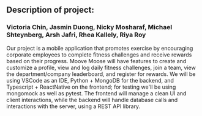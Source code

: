 ## Description of project:
### Victoria Chin, Jasmin Duong, Nicky Mosharaf, Michael Shteynberg, Arsh Jafri, Rhea Kallely, Riya Roy

Our project is a mobile application that promotes exercise by encouraging corporate employees to complete fitness challenges and receive rewards based on their progress. Moove Moose will have features to create and customize a profile, view and log daily fitness challenges, join a team, view the department/company leaderboard, and register for rewards. We will be using VSCode as an IDE, Python + MongoDB for the backend, and Typescript + ReactNative on the frontend; for testing we'll be using mongomock as well as pytest. The frontend will manage a clean UI and client interactions, while the backend will handle database calls and interactions with the server, using a REST API library. 
